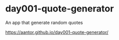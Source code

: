 # day001-quote-generator
 An app that generate random quotes

https://aantor.github.io/day001-quote-generator/
